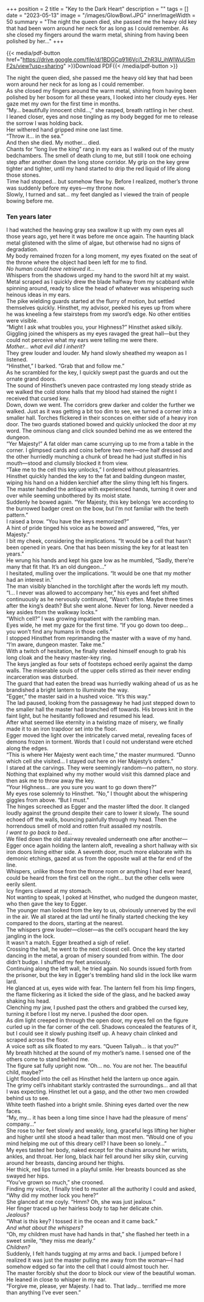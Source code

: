 +++
position = 2
title = "Key to the Dark Heart"
description = ""
tags = []
date = "2023-05-13"
image = "/images/GlowBowl.JPG"
innerImageWidth = 50
summary = "The night the queen died, she passed me the heavy old key that had been worn around her neck for as long as I could remember. As she closed my fingers around the warm metal, shining from having been polished by her..."
+++

{{< media/pdf-button href="https://drive.google.com/file/d/1BDGCq91l6Vcj1_ZhR3U_ihWIWuUSmF2s/view?usp=sharing" >}}Download PDF{{< /media/pdf-button >}}

The night the queen died, she passed me the heavy old key that had been worn around her neck for as long as I could remember.  
As she closed my fingers around the warm metal, shining from having been polished by her bosom for all these years, I looked into her cloudy eyes. Her gaze met my own for the first time in months.  
“My… beautifully innocent child…,” she rasped, breath rattling in her chest.  
I leaned closer, eyes and nose tingling as my body begged for me to release the sorrow I was holding back.  
Her withered hand gripped mine one last time.  
“Throw it… in the sea.”  
And then she died. My mother… died.  
Chants for “long live the king” rang in my ears as I walked out of the musty bedchambers. The smell of death clung to me, but still I took one echoing step after another down the long stone corridor. My grip on the key grew tighter and tighter, until my hand started to drip the red liquid of life along those stones.  
Time had stopped… but somehow flew by. Before I realized, mother’s throne was suddenly before my eyes—my throne now.  
Slowly, I turned and sat… my feet dangled as I viewed the train of people bowing before me.  

### Ten years later

I had watched the heaving gray sea swallow it up with my own eyes all those years ago, yet here it was before me once again. The haunting black metal glistened with the slime of algae, but otherwise had no signs of degradation.  
My body remained frozen for a long moment, my eyes fixated on the seat of the throne where the object had been left for me to find.  
*No human could have retrieved it…*   
Whispers from the shadows urged my hand to the sword hilt at my waist. Metal scraped as I quickly drew the blade halfway from my scabbard while spinning around, ready to slice the head of whatever was whispering such heinous ideas in my ears.  
The pike wielding guards started at the flurry of motion, but settled themselves quickly. Hinsthet, my advisor, peeked his eyes up from where he was kneeling a few stairsteps from my sword’s edge. No other entities were visible.  
“Might I ask what troubles you, your Highness?” Hinsthet asked silkily.  
Giggling joined the whispers as my eyes ravaged the great hall—but they could not perceive what my ears were telling me were there.  
*Mother… what evil did I inherit?*  
They grew louder and louder. My hand slowly sheathed my weapon as I listened.  
“Hinsthet,” I barked. “Grab that and follow me.”  
As he scrambled for the key, I quickly swept past the guards and out the ornate grand doors.   
The sound of Hinsthet’s uneven pace contrasted my long steady stride as we walked the cold stone halls that my blood had stained the night I received that cursed key.  
Down, down we went. The corridors grew darker and colder the further we walked. Just as it was getting a bit too dim to see, we turned a corner into a smaller hall. Torches flickered in their sconces on either side of a heavy iron door. The two guards stationed bowed and quickly unlocked the door at my word. The ominous clang and click sounded behind me as we entered the dungeon.  
“Yer Majesty!” A fat older man came scurrying up to me from a table in the corner. I glimpsed cards and coins before two men—one half dressed and the other hurriedly munching a chunk of bread he had just stuffed in his mouth—stood and clumsily blocked it from view.  
“Take me to the cell this key unlocks,” I ordered without pleasantries.   
Hinsthet quickly handed the key to the fat and balding dungeon master, wiping his hand on a hidden kerchief after the slimy thing left his fingers.  
The master handled the antique with experienced hands, turning it over and over while seeming unbothered by its moist state.   
Suddenly he bowed again. “Yer Majesty, this key belongs ‘ere according to the burrowed badger crest on the bow, but I’m not familiar with the teeth pattern.”  
I raised a brow. “You have the keys memorized?”  
A hint of pride tinged his voice as he bowed and answered, “Yes, yer Majesty.”  
I bit my cheek, considering the implications. “It would be a cell that hasn’t been opened in years. One that has been missing the key for at least ten years.”   
He wrung his hands and kept his gaze low as he mumbled, “Sadly, there’re many that fit that. It’s an old dungeon…”  
I hesitated, mulling over the implications. “It would be one that my mother had an interest in.”  
The man visibly blanched in the torchlight after the words left my mouth.   
“I… I never was allowed to accompany her,” his eyes and feet shifted continuously as he nervously continued, “Wasn’t often. Maybe three times after the king’s death? But she went alone. Never for long. Never needed a key asides from the walkway locks.”  
“Which cell?” I was growing impatient with the rambling man.  
Eyes wide, he met my gaze for the first time. “If you go down too deep… you won’t find any humans in those cells.”  
I stopped Hinsthet from reprimanding the master with a wave of my hand.  
“I’m aware, dungeon master. Take me.”  
With a twitch of hesitation, he finally steeled himself enough to grab his long cloak and the heavy master-key ring.   
The keys jangled as four sets of footsteps echoed eerily against the damp walls. The miserable souls of the upper cells stirred as their never ending incarceration was disturbed.  
The guard that had eaten the bread was hurriedly walking ahead of us as he brandished a bright lantern to illuminate the way.   
“Egger,” the master said in a hushed voice. “It’s this way.”  
The lad paused, looking from the passageway he had just stepped down to the smaller hall the master had branched off towards. His brows knit in the faint light, but he hesitantly followed and resumed his lead.  
After what seemed like eternity in a twisting maze of misery, we finally made it to an iron trapdoor set into the floor.   
Egger moved the light over the intricately carved metal, revealing faces of demons frozen in torment. Words that I could not understand were etched along the edges.  
“This is where Her Majesty went each time,” the master murmured. “Dunno which cell she visited… I stayed out here on Her Majesty’s orders.”  
I stared at the carvings. They were seemingly random—no pattern, no story. Nothing that explained why my mother would visit this damned place and then ask me to throw away the key.   
“Your Highness… are you sure you want to go down there?”   
My eyes rose solemnly to Hinsthet. “No,” I thought about the whispering giggles from above. “But I must.”  
The hinges screeched as Egger and the master lifted the door. It clanged loudly against the ground despite their care to lower it slowly. The sound echoed off the walls, bouncing painfully through my head. Then the horrendous smell of mold and rotten fruit assailed my nostrils.  
*I want to go back to bed…*  
We filed down the old stairway revealed underneath one after another—Egger once again holding the lantern aloft, revealing a short hallway with six iron doors lining either side. A seventh door, much more elaborate with its demonic etchings, gazed at us from the opposite wall at the far end of the line.   
Whispers, unlike those from the throne room or anything I had ever heard, could be heard from the first cell on the right… but the other cells were eerily silent.   
Icy fingers clawed at my stomach.  
Not wanting to speak, I poked at Hinsthet, who nudged the dungeon master, who then gave the key to Egger.  
The younger man looked from the key to us, obviously unnerved by the evil in the air. We all stared at the lad until he finally started checking the key compared to the doors, starting at the nearest.   
The whispers grew louder—closer—as the cell’s occupant heard the key jangling in the lock.   
It wasn't a match. Egger breathed a sigh of relief.  
Crossing the hall, he went to the next closest cell. Once the key started dancing in the metal, a groan of misery sounded from within. The door didn’t budge. I shuffled my feet anxiously.  
Continuing along the left wall, he tried again. No sounds issued forth from the prisoner, but the key in Egger's trembling hand slid in the lock like warm lard.  
He glanced at us, eyes wide with fear. The lantern fell from his limp fingers, the flame flickering as it licked the side of the glass, and he backed away shaking his head.  
Clenching my jaw, I pushed past the others and grabbed the cursed key, turning it before I lost my nerve. I pushed the door open.  
As dim light creeped in through the open door, my eyes fell on the figure curled up in the far corner of the cell. Shadows concealed the features of it, but I could see it slowly pushing itself up. A heavy chain clinked and scraped across the floor.  
A voice soft as silk floated to my ears. “Queen Taliyah… is that you?”   
My breath hitched at the sound of my mother’s name. I sensed one of the others come to stand behind me.  
The figure sat fully upright now. “Oh… no. You are not her. The beautiful child, maybe?”  
Light flooded into the cell as Hinsthet held the lantern up once again.  
The grimy cell’s inhabitant starkly contrasted the surroundings… and all that I was expecting. Hinsthet let out a gasp, and the other two men crowded behind us to see.  
White teeth flashed into a bright smile. Shining eyes darted over the new faces.   
“My, my… it has been a long time since I have had the pleasure of mens’ company…”  
She rose to her feet slowly and weakly, long, graceful legs lifting her higher and higher until she stood a head taller than most men. “Would one of you mind helping me out of this dreary cell? I have been so lonely…”  
My eyes tasted her body, naked except for the chains around her wrists, ankles, and throat. Her long, black hair fell around her silky skin, curving around her breasts, dancing around her thighs.  
Her thick, red lips turned in a playful smile. Her breasts bounced as she swayed her hips.   
“You’ve grown so much,” she crooned.  
Finding my voice, I finally tried to muster all the authority I could and asked, “Why did my mother lock you here?”  
She glanced at me coyly. “Hmm? Oh, she was just jealous.”  
Her finger traced up her hairless body to tap her delicate chin.  
*Jealous?*  
“What is this key? I tossed it in the ocean and it came back.”  
*And what about the whispers?*  
“Oh, my children must have had hands in that,” she flashed her teeth in a sweet smile, “they miss me dearly.”  
*Children?*  
Suddenly, I felt hands tugging at my arms and back. I jumped before I realized it was just the master pulling me away from the woman—I had somehow edged so far into the cell that I could almost touch her.  
The master forcibly shut the door to block our view of the beautiful woman. He leaned in close to whisper in my ear.  
“Forgive me, please, yer Majesty. I had to. That lady… terrified me more than anything I’ve ever seen.”   